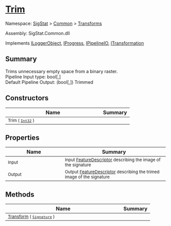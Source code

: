 # [Trim](./Trim.md)

Namespace: [SigStat]() > [Common](./../README.md) > [Transforms](./README.md)

Assembly: SigStat.Common.dll

Implements [ILoggerObject](./../ILoggerObject.md), [IProgress](./../Helpers/IProgress.md), [IPipelineIO](./../Pipeline/IPipelineIO.md), [ITransformation](./../ITransformation.md)

## Summary
Trims unnecessary empty space from a binary raster.  <br>Pipeline Input type: bool[,]<br>Default Pipeline Output: (bool[,]) Trimmed

## Constructors

| Name | Summary | 
| --- | --- | 
| <sub>Trim ( [`Int32`](https://docs.microsoft.com/en-us/dotnet/api/System.Int32) )</sub><img width=200 style="cursor:not-allowed;pointer-events:none;"/>| <sub></sub>| <br>


## Properties

| Name | Summary | 
| --- | --- | 
| <sub>Input</sub><img width=200 style="cursor:not-allowed;pointer-events:none;"/>| <sub>Input [FeatureDescriptor](https://github.com/hargitomi97/sigstat/blob/master/docs/md/SigStat/Common/FeatureDescriptor.md) describing the image of the signature</sub>| <br>
| <sub>Output</sub><img width=200 style="cursor:not-allowed;pointer-events:none;"/>| <sub>Output [FeatureDescriptor](https://github.com/hargitomi97/sigstat/blob/master/docs/md/SigStat/Common/FeatureDescriptor.md) describing the trimed image of the signature</sub>| <br>


## Methods

| Name | Summary | 
| --- | --- | 
| <sub>[Transform](./Methods/Trim-100663724.md) ( [`Signature`](./../Signature.md) )</sub><img width=200 style="cursor:not-allowed;pointer-events:none;"/>| <sub></sub>| <br>


